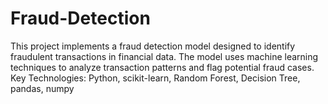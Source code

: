 # Fraud-Detection
This project implements a fraud detection model designed to identify fraudulent transactions in financial data. The model uses machine learning techniques to analyze transaction patterns and flag potential fraud cases.  Key Technologies: Python, scikit-learn, Random Forest, Decision Tree, pandas, numpy
